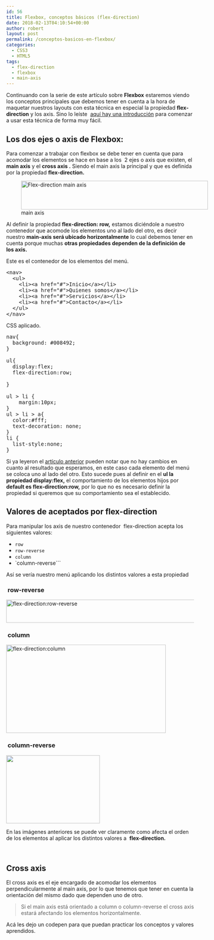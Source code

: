 ```yaml
---
id: 56
title: Flexbox, conceptos básicos (flex-direction)
date: 2018-02-13T04:10:54+00:00
author: robert
layout: post
permalink: /conceptos-basicos-en-flexbox/
categories:
  - CSS3
  - HTML5
tags:
  - flex-direction
  - flexbox
  - main-axis
---
```

Continuando con la serie de este artículo sobre **Flexbox** estaremos viendo los conceptos principales que debemos tener en cuenta a la hora de maquetar nuestros layouts con esta técnica en especial la propiedad **flex-direction** y los axis. Sino lo leíste  [aquí hay una introducción](http://localhost/~h3dx0/wordpress/comenzando-con-flexbox-css/) para comenzar a usar esta técnica de forma muy fácil.
 <!--more-->
 
## Los dos ejes o axis de Flexbox:

Para comenzar a trabajar con flexbox se debe tener en cuenta que para acomodar los elementos se hace en base a los  2 ejes o axis que existen, el **main axis** y el **cross axis .** Siendo el main axis la principal y que es definida por la propiedad **flex-direction.**

<figure id="attachment_57" aria-describedby="caption-attachment-57" style="width: 501px" class="wp-caption alignnone"><img class="wp-image-57 size-full" title="main axis" src="http://localhost/~h3dx0/wordpress/wp-content/uploads/2018/02/main_axis.png" alt="Flex-direction main axis" width="501" height="77" srcset="http://localhost/~h3dx0/wordpress/wp-content/uploads/2018/02/main_axis.png 501w, http://localhost/~h3dx0/wordpress/wp-content/uploads/2018/02/main_axis-300x46.png 300w" sizes="(max-width: 501px) 100vw, 501px" /><figcaption id="caption-attachment-57" class="wp-caption-text">main axis</figcaption></figure>

Al definir la propiedad **flex-direction: row,** estamos diciéndole a nuestro contenedor que acomode los elementos uno al lado del otro, es decir nuestro **main-axis será ubicado horizontalmente** lo cual debemos tener en cuenta porque muchas **otras propiedades dependen de la definición de los axis.**

Este es el contenedor de los elementos del menú.

<pre class="lang:default decode:true" title="flex-direction html">&lt;nav&gt;
  &lt;ul&gt;
    &lt;li&gt;&lt;a href="#"&gt;Inicio&lt;/a&gt;&lt;/li&gt;
    &lt;li&gt;&lt;a href="#"&gt;Quienes somos&lt;/a&gt;&lt;/li&gt;
    &lt;li&gt;&lt;a href="#"&gt;Servicios&lt;/a&gt;&lt;/li&gt;
    &lt;li&gt;&lt;a href="#"&gt;Contacto&lt;/a&gt;&lt;/li&gt;
  &lt;/ul&gt;
&lt;/nav&gt;</pre>

CSS aplicado.

<pre class="lang:css decode:true" title="css">nav{
  background: #008492;  
}

ul{
  display:flex;
  flex-direction:row;

}

ul &gt; li {
    margin:10px;
}
ul &gt; li &gt; a{
  color:#fff;
  text-decoration: none;
}
li {
  list-style:none;
}</pre>

Si ya leyeron el [artículo anterior](http://localhost/~h3dx0/wordpress/comenzando-con-flexbox-css/) pueden notar que no hay cambios en cuanto al resultado que esperamos, en este caso cada elemento del menú se coloca uno al lado del otro. Esto sucede pues al definir en el **ul la propiedad display:flex,** el comportamiento de los elementos hijos por **default es flex-direction:row,** por lo que no es necesario definir la propiedad si queremos que su comportamiento sea el establecido.

## Valores de aceptados por flex-direction

Para manipular los axis de nuestro contenedor  flex-direction acepta los siguientes valores:

  * `row`
  * `row-reverse`
  * `column`
  * `column-reverse```

<p class="">
  Así se vería nuestro menú aplicando los distintos valores a esta propiedad
</p>

###  row-reverse

<img class="size-full wp-image-66" src="http://localhost/~h3dx0/wordpress/wp-content/uploads/2018/02/Firefox_Screenshot_2018-02-14T03-28-45.768Z.png" alt="flex-direction:row-reverse" width="808" height="62" srcset="http://localhost/~h3dx0/wordpress/wp-content/uploads/2018/02/Firefox_Screenshot_2018-02-14T03-28-45.768Z.png 808w, http://localhost/~h3dx0/wordpress/wp-content/uploads/2018/02/Firefox_Screenshot_2018-02-14T03-28-45.768Z-300x23.png 300w, http://localhost/~h3dx0/wordpress/wp-content/uploads/2018/02/Firefox_Screenshot_2018-02-14T03-28-45.768Z-768x59.png 768w" sizes="(max-width: 808px) 100vw, 808px" /> 

###  column

<img class="size-full wp-image-64" src="http://localhost/~h3dx0/wordpress/wp-content/uploads/2018/02/columns.png" alt="flex-direction:column" width="428" height="237" srcset="http://localhost/~h3dx0/wordpress/wp-content/uploads/2018/02/columns.png 428w, http://localhost/~h3dx0/wordpress/wp-content/uploads/2018/02/columns-300x166.png 300w" sizes="(max-width: 428px) 100vw, 428px" /> 

###  column-reverse

<img class="alignnone size-full wp-image-67" src="http://localhost/~h3dx0/wordpress/wp-content/uploads/2018/02/Firefox_Screenshot_2018-02-14T03-31-29.538Z.png" alt="" width="251" height="183" /> 

En las imágenes anteriores se puede ver claramente como afecta el orden de los elementos al aplicar los distintos valores a  **flex-direction.**

&nbsp;

## Cross axis

El cross axis es el eje encargado de acomodar los elementos perpendicularmente al main axis, por lo que tenemos que tener en cuenta la orientación del mismo dado que dependen uno de otro.

> Si el main axis está orientado a column o column-reverse el cross axis estará afectando los elementos horizontalmente.

Acá les dejo un codepen para que puedan practicar los conceptos y valores aprendidos.
